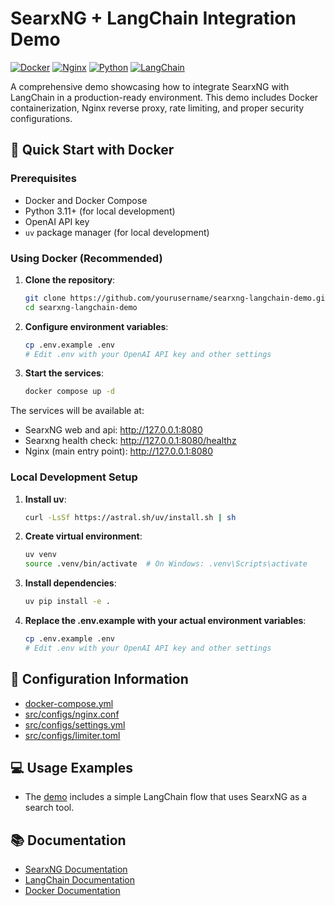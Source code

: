# SearxNG + LangChain Integration Demo

[![Docker](https://img.shields.io/badge/docker-%230db7ed.svg?style=flat&logo=docker&logoColor=white)](https://www.docker.com/)
[![Nginx](https://img.shields.io/badge/nginx-%23009639.svg?style=flat&logo=nginx&logoColor=white)](https://nginx.org/)
[![Python](https://img.shields.io/badge/python-3.11%2B-blue)](https://www.python.org/downloads/)
[![LangChain](https://img.shields.io/badge/LangChain-0.3.25-yellow)](https://python.langchain.com/)

A comprehensive demo showcasing how to integrate SearxNG with LangChain in a production-ready environment. This demo includes Docker containerization, Nginx reverse proxy, rate limiting, and proper security configurations.

## 🚀 Quick Start with Docker

### Prerequisites

- Docker and Docker Compose
- Python 3.11+ (for local development)
- OpenAI API key
- `uv` package manager (for local development)

### Using Docker (Recommended)

1. **Clone the repository**:
    ```bash
    git clone https://github.com/yourusername/searxng-langchain-demo.git
    cd searxng-langchain-demo
    ```

2. **Configure environment variables**:
    ```bash
    cp .env.example .env
    # Edit .env with your OpenAI API key and other settings
    ```

3. **Start the services**:
    ```bash
    docker compose up -d
    ```

The services will be available at:
- SearxNG web and api: http://127.0.0.1:8080
- Searxng health check: http://127.0.0.1:8080/healthz
- Nginx (main entry point): http://127.0.0.1:8080

### Local Development Setup

1. **Install uv**:
    ```bash
    curl -LsSf https://astral.sh/uv/install.sh | sh
    ```

2. **Create virtual environment**:
    ```bash
    uv venv
    source .venv/bin/activate  # On Windows: .venv\Scripts\activate
    ```

3. **Install dependencies**:
    ```bash
    uv pip install -e .
    ```

4. **Replace the .env.example with your actual environment variables**:
    ```bash
    cp .env.example .env
    # Edit .env with your OpenAI API key and other settings
    ```

## 🔧 Configuration Information

- [docker-compose.yml](./docker-compose.yml)
- [src/configs/nginx.conf](./src/configs/nginx.conf)
- [src/configs/settings.yml](./src/configs/settings.yml)
- [src/configs/limiter.toml](./src/configs/limiter.toml)

## 💻 Usage Examples

- The [demo](./src/main.py) includes a simple LangChain flow that uses SearxNG as a search tool.

## 📚 Documentation

- [SearxNG Documentation](https://docs.searxng.org/)
- [LangChain Documentation](https://python.langchain.com/)
- [Docker Documentation](https://docs.docker.com/)
